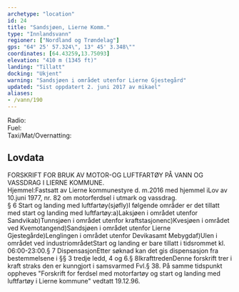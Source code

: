 ```yaml
---
archetype: "location"
id: 24
title: "Sandsjøen, Lierne Komm."
type: "Innlandsvann"
regioner: ["Nordland og Trøndelag"]
gps: "64° 25' 57.324\", 13° 45' 3.348\""
coordinates: [64.43259,13.75093]
elevation: "410 m (1345 ft)"
landing: "Tillatt"
docking: "Ukjent"
warning: "Sandsjøen i området utenfor Lierne Gjestegård"
updated: "Sist oppdatert 2. juni 2017 av mikael"
aliases:
- /vann/190
---
```


Radio:\
Fuel:\
Taxi/Mat/Overnatting:

## Lovdata

FORSKRIFT FOR BRUK AV MOTOR-OG LUFTFARTØY PÅ VANN OG VASSDRAG I LIERNE KOMMUNE.\
Hjemmel:Fastsatt av Lierne kommunestyre d. m.2016 med hjemmel iLov av 10.juni 1977, nr. 82 om motorferdsel i utmark og vassdrag.\
§ 6 Start og landing med luftfartøy(sjøfly)I følgende områder er det tillatt med start og landing med luftfartøy:a)Laksjøen i området utenfor Sandvikab)Tunnsjøen i området utenfor kraftstasjonenc)Kvesjøen i området ved Kvemotangend)Sandsjøen i området utenfor Lierne Gjestegårde)Lenglingen i området utenfor Devikasamt Mebygdaf)Ulen i området ved industriområdetStart og landing er bare tillatt i tidsrommet kl. 06:00-23:00.§ 7 DispensasjonEtter søknad kan det gis dispensasjon fra bestemmelsene i §§ 3 tredje ledd, 4 og 6.§ 8IkrafttredenDenne forskrift trer i kraft straks den er kunngjort i samsvarmed Fvl.§ 38.  På samme tidspunkt oppheves "Forskrift for ferdsel med motorfartøy og start og landing med luftfartøy i Lierne kommune" vedtatt 19.12.96.
